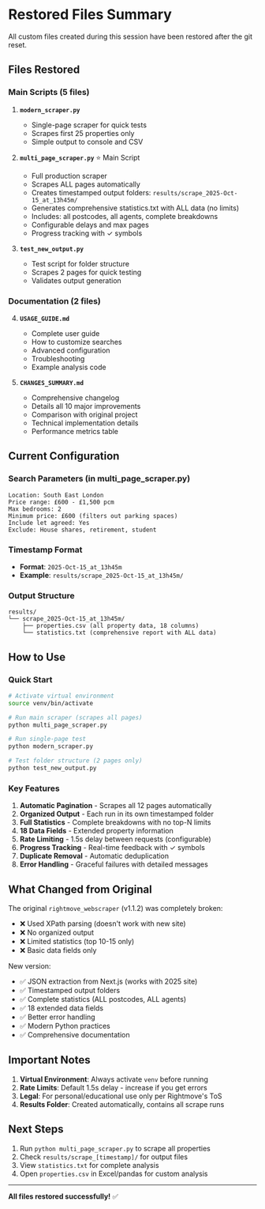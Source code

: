 # Restored Files Summary

All custom files created during this session have been restored after the git reset.

## Files Restored

### Main Scripts (5 files)

1. **`modern_scraper.py`**
   - Single-page scraper for quick tests
   - Scrapes first 25 properties only
   - Simple output to console and CSV

2. **`multi_page_scraper.py`** ⭐ Main Script
   - Full production scraper
   - Scrapes ALL pages automatically
   - Creates timestamped output folders: `results/scrape_2025-Oct-15_at_13h45m/`
   - Generates comprehensive statistics.txt with ALL data (no limits)
   - Includes: all postcodes, all agents, complete breakdowns
   - Configurable delays and max pages
   - Progress tracking with ✓ symbols

3. **`test_new_output.py`**
   - Test script for folder structure
   - Scrapes 2 pages for quick testing
   - Validates output generation

### Documentation (2 files)

4. **`USAGE_GUIDE.md`**
   - Complete user guide
   - How to customize searches
   - Advanced configuration
   - Troubleshooting
   - Example analysis code

5. **`CHANGES_SUMMARY.md`**
   - Comprehensive changelog
   - Details all 10 major improvements
   - Comparison with original project
   - Technical implementation details
   - Performance metrics table

## Current Configuration

### Search Parameters (in multi_page_scraper.py)
```
Location: South East London
Price range: £600 - £1,500 pcm
Max bedrooms: 2
Minimum price: £600 (filters out parking spaces)
Include let agreed: Yes
Exclude: House shares, retirement, student
```

### Timestamp Format
- **Format**: `2025-Oct-15_at_13h45m`
- **Example**: `results/scrape_2025-Oct-15_at_13h45m/`

### Output Structure
```
results/
└── scrape_2025-Oct-15_at_13h45m/
    ├── properties.csv (all property data, 18 columns)
    └── statistics.txt (comprehensive report with ALL data)
```

## How to Use

### Quick Start
```bash
# Activate virtual environment
source venv/bin/activate

# Run main scraper (scrapes all pages)
python multi_page_scraper.py

# Run single-page test
python modern_scraper.py

# Test folder structure (2 pages only)
python test_new_output.py
```

### Key Features

1. **Automatic Pagination** - Scrapes all 12 pages automatically
2. **Organized Output** - Each run in its own timestamped folder
3. **Full Statistics** - Complete breakdowns with no top-N limits
4. **18 Data Fields** - Extended property information
5. **Rate Limiting** - 1.5s delay between requests (configurable)
6. **Progress Tracking** - Real-time feedback with ✓ symbols
7. **Duplicate Removal** - Automatic deduplication
8. **Error Handling** - Graceful failures with detailed messages

## What Changed from Original

The original `rightmove_webscraper` (v1.1.2) was completely broken:
- ❌ Used XPath parsing (doesn't work with new site)
- ❌ No organized output
- ❌ Limited statistics (top 10-15 only)
- ❌ Basic data fields only

New version:
- ✅ JSON extraction from Next.js (works with 2025 site)
- ✅ Timestamped output folders
- ✅ Complete statistics (ALL postcodes, ALL agents)
- ✅ 18 extended data fields
- ✅ Better error handling
- ✅ Modern Python practices
- ✅ Comprehensive documentation

## Important Notes

1. **Virtual Environment**: Always activate `venv` before running
2. **Rate Limits**: Default 1.5s delay - increase if you get errors
3. **Legal**: For personal/educational use only per Rightmove's ToS
4. **Results Folder**: Created automatically, contains all scrape runs

## Next Steps

1. Run `python multi_page_scraper.py` to scrape all properties
2. Check `results/scrape_[timestamp]/` for output files
3. View `statistics.txt` for complete analysis
4. Open `properties.csv` in Excel/pandas for custom analysis

---

**All files restored successfully!** ✅
